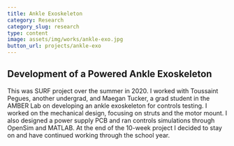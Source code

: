 ```yaml
---
title: Ankle Exoskeleton
category: Research
category_slug: research
type: content
image: assets/img/works/ankle-exo.jpg
button_url: projects/ankle-exo
---
```

## Development of a Powered Ankle Exoskeleton
This was SURF project over the summer in 2020. I worked with Toussaint Pegues, another undergrad, and Maegan Tucker, a grad student in the AMBER Lab on developing an ankle exoskeleton for controls testing. I worked on the mechanical design, focusing on struts and the motor mount. I also designed a power supply PCB and ran controls simulations through OpenSim and MATLAB. At the end of the 10-week project I decided to stay on and have continued working through the school year.

